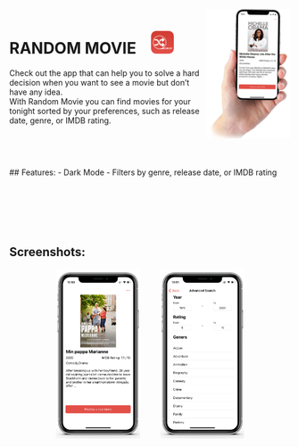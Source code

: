  <img align="right" width="30%" src="/screenshots/random-moview-hand-hold .png">

# RANDOM MOVIE &nbsp;&nbsp;&nbsp;<img src="/screenshots/random-movie-icon.png" height=41>

Check out the app that can help you to solve a hard decision when you want to see a movie but don’t have any idea. <BR>
With Random Movie you can find movies for your tonight sorted by your preferences, such as release date, genre, or IMDB rating. 
<p>&nbsp;</p>
<p>&nbsp;</p>
## Features: 
- Dark Mode 
- Filters by genre, release date, or IMDB rating

<p>&nbsp;</p>
<p>&nbsp;</p>
<p>&nbsp;</p>


## Screenshots:
<p align="center">
 <img width="30%" src="/screenshots/random-movie-screenshot-1.png">
 &nbsp;&nbsp;&nbsp;&nbsp;&nbsp;&nbsp;&nbsp;
 <img width="30%" src="/screenshots/random-movie-screenshot-2.png">
</p>

